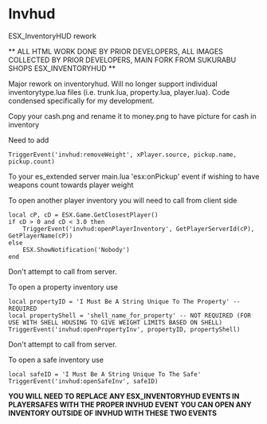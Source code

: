 # Invhud
ESX_InventoryHUD rework

** ALL HTML WORK DONE BY PRIOR DEVELOPERS, ALL IMAGES COLLECTED BY PRIOR DEVELOPERS, MAIN FORK FROM SUKURABU SHOPS ESX_INVENTORYHUD **

Major rework on inventoryhud. Will no longer support individual inventorytype.lua files (i.e. trunk.lua, property.lua, player.lua).
Code condensed specifically for my development.

Copy your cash.png and rename it to money.png to have picture for cash in inventory

Need to add 
```
TriggerEvent('invhud:removeWeight', xPlayer.source, pickup.name, pickup.count)
```
To your es_extended server main.lua 'esx:onPickup' event if wishing to have weapons count towards player weight


To open another player inventory you will need to call from client side 
```
local cP, cD = ESX.Game.GetClosestPlayer()
if cD > 0 and cD < 3.0 then
	TriggerEvent('invhud:openPlayerInventory', GetPlayerServerId(cP), GetPlayerName(cP))
else
	ESX.ShowNotification('Nobody')
end
```
Don't attempt to call from server.

To open a property inventory use 
```
local propertyID = 'I Must Be A String Unique To The Property' -- REQUIRED
local propertyShell = 'shell_name_for_property' -- NOT REQUIRED (FOR USE WITH SHELL HOUSING TO GIVE WEIGHT LIMITS BASED ON SHELL)
TriggerEvent('invhud:openPropertyInv', propertyID, propertyShell)
```
Don't attempt to call from server.

To open a safe inventory use 
```
local safeID = 'I Must Be A String Unique To The Safe'
TriggerEvent('invhud:openSafeInv', safeID)
```
**YOU WILL NEED TO REPLACE ANY ESX_INVENTORYHUD EVENTS IN PLAYERSAFES WITH THE PROPER INVHUD EVENT**
**YOU CAN OPEN ANY INVENTORY OUTSIDE OF INVHUD WITH THESE TWO EVENTS**

